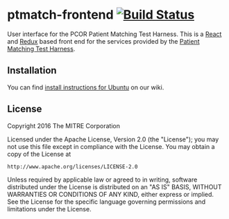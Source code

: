 # ptmatch-frontend [![Build Status](https://api.travis-ci.org/mitre/ptmatch-frontend.svg)](https://travis-ci.org/mitre/ptmatch-frontend)

User interface for the PCOR Patient Matching Test Harness. This is a [React](https://facebook.github.io/react/)
and [Redux](http://redux.js.org/) based front end for the services provided by
the [Patient Matching Test Harness](https://github.com/mitre/ptmatch).

## Installation

You can find [install instructions for Ubuntu](https://github.com/mitre/ptmatch-frontend/wiki/Ubuntu-16.04.1-Installation)
on our wiki.

## License
Copyright 2016 The MITRE Corporation

Licensed under the Apache License, Version 2.0 (the "License");
you may not use this file except in compliance with the License.
You may obtain a copy of the License at

    http://www.apache.org/licenses/LICENSE-2.0

Unless required by applicable law or agreed to in writing, software
distributed under the License is distributed on an "AS IS" BASIS,
WITHOUT WARRANTIES OR CONDITIONS OF ANY KIND, either express or implied.
See the License for the specific language governing permissions and
limitations under the License.

